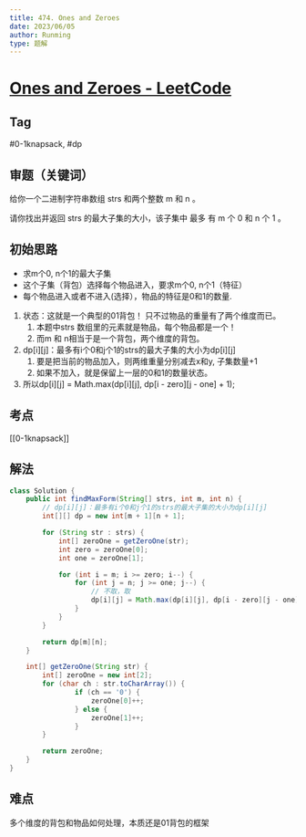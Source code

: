 ```yaml
---
title: 474. Ones and Zeroes
date: 2023/06/05
author: Runming
type: 题解
---
```


# [Ones and Zeroes - LeetCode](https://leetcode.com/problems/ones-and-zeroes/description/)
## Tag
#0-1knapsack, #dp

## 审题（关键词） 
给你一个二进制字符串数组 strs 和两个整数 m 和 n 。

请你找出并返回 strs 的最大子集的大小，该子集中 最多 有 m 个 0 和 n 个 1 。


## 初始思路  
- 求m个0, n个1的最大子集
- 这个子集（背包）选择每个物品进入，要求m个0, n个1（特征）
- 每个物品进入或者不进入(选择），物品的特征是0和1的数量.
1. 状态：这就是一个典型的01背包！ 只不过物品的重量有了两个维度而已。
   1. 本题中strs 数组里的元素就是物品，每个物品都是一个！
   2. 而m 和 n相当于是一个背包，两个维度的背包。
2. dp[i][j]：最多有i个0和j个1的strs的最大子集的大小为dp[i][j]
   1. 要是把当前的物品加入，则两维重量分别减去x和y, 子集数量+1
   2. 如果不加入，就是保留上一层的0和1的数量状态。
3. 所以dp[i][j] = Math.max(dp[i][j], dp[i - zero][j - one] + 1);


## 考点  
[[0-1knapsack]]


## 解法  
```java
class Solution {
    public int findMaxForm(String[] strs, int m, int n) {
        // dp[i][j]：最多有i个0和j个1的strs的最大子集的大小为dp[i][j]
        int[][] dp = new int[m + 1][n + 1];

        for (String str : strs) {
            int[] zeroOne = getZeroOne(str);
            int zero = zeroOne[0];
            int one = zeroOne[1];

            for (int i = m; i >= zero; i--) {
                for (int j = n; j >= one; j--) {
                    // 不取，取
                    dp[i][j] = Math.max(dp[i][j], dp[i - zero][j - one] + 1);
                }
            }
        }

        return dp[m][n];
    }

    int[] getZeroOne(String str) {
        int[] zeroOne = new int[2];
        for (char ch : str.toCharArray()) {
                if (ch == '0') {
                    zeroOne[0]++;
                } else {
                    zeroOne[1]++;
                }
        }

        return zeroOne;
    }
}
```

## 难点
多个维度的背包和物品如何处理，本质还是01背包的框架
